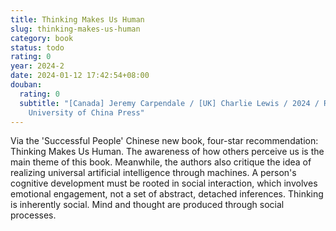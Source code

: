 ```yaml
---
title: Thinking Makes Us Human
slug: thinking-makes-us-human
category: book
status: todo
rating: 0
year: 2024-2
date: 2024-01-12 17:42:54+08:00
douban:
  rating: 0
  subtitle: "[Canada] Jeremy Carpendale / [UK] Charlie Lewis / 2024 / Renmin
    University of China Press"
---
```


Via the 'Successful People' Chinese new book, four-star recommendation: Thinking Makes Us Human. The awareness of how others perceive us is the main theme of this book. Meanwhile, the authors also critique the idea of realizing universal artificial intelligence through machines. A person's cognitive development must be rooted in social interaction, which involves emotional engagement, not a set of abstract, detached inferences. Thinking is inherently social. Mind and thought are produced through social processes.

